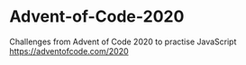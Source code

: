# Advent-of-Code-2020

Challenges from Advent of Code 2020 to practise JavaScript
https://adventofcode.com/2020
